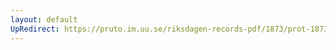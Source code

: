 ```yaml
---
layout: default
UpRedirect: https://pruto.im.uu.se/riksdagen-records-pdf/1873/prot-1873--fk--331/prot-1873--fk--331_004.pdf
---
```

